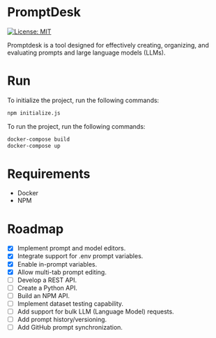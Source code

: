 # PromptDesk
[![License: MIT](https://img.shields.io/badge/License-MIT-yellow.svg)](https://opensource.org/licenses/MIT)

Promptdesk is a tool designed for effectively creating, organizing, and evaluating prompts and large language models (LLMs).

# Run
To initialize the project, run the following commands:
```sh
npm initialize.js
```

To run the project, run the following commands:
```sh
docker-compose build
docker-compose up
```

# Requirements
- Docker
- NPM

# Roadmap
- [x] Implement prompt and model editors.
- [x] Integrate support for .env prompt variables.
- [x] Enable in-prompt variables.
- [x] Allow multi-tab prompt editing.
- [ ] Develop a REST API.
- [ ] Create a Python API.
- [ ] Build an NPM API.
- [ ] Implement dataset testing capability.
- [ ] Add support for bulk LLM (Language Model) requests.
- [ ] Add prompt history/versioning.
- [ ] Add GitHub prompt synchronization.